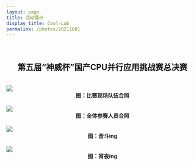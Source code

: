 ```yaml
---
layout: page
title: 活动展示
display_title: Cool-Lab
permalink: /photos/20211001
---
```

<br/>

<center><h2>第五届“神威杯”国产CPU并行应用挑战赛总决赛</h2></center>
<br/>
<img src="https://gitee.com/hpc-cool/github_pages/raw/master/imgs/cpc2021/duiwuhezhao.jpg" align="center" />
<center><strong>图：比赛现场队伍合照</strong></center>
<br/>
<img src="https://gitee.com/hpc-cool/github_pages/raw/master/imgs/cpc2021/quanbuhezhao.jpg" align="center" />
<center><strong>图：全体参赛人员合照</strong></center>
<br/>
<img src="https://gitee.com/hpc-cool/github_pages/raw/master/imgs/cpc2021" align="center" />
<center><strong>图：奋斗ing</strong></center>
<br/>
<img src="https://gitee.com/hpc-cool/github_pages/raw/master/imgs/cpc2021/shaokao.jpg" align="center" />
<center><strong>图：宵夜ing</strong></center>

<br/>
<br/>
<br/>
